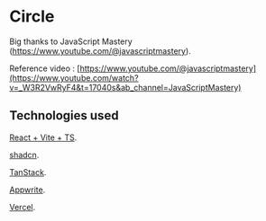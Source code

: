 # Circle



Big thanks to JavaScript Mastery (https://www.youtube.com/@javascriptmastery). 

Reference video : [https://www.youtube.com/@javascriptmastery](https://www.youtube.com/watch?v=_W3R2VwRyF4&t=17040s&ab_channel=JavaScriptMastery)


## Technologies used
[React + Vite + TS](https://vitejs.dev/guide/).

[shadcn](https://ui.shadcn.com/).

[TanStack](https://tanstack.com/).

[Appwrite](https://cloud.appwrite.io/).

[Vercel](https://vercel.com/).





